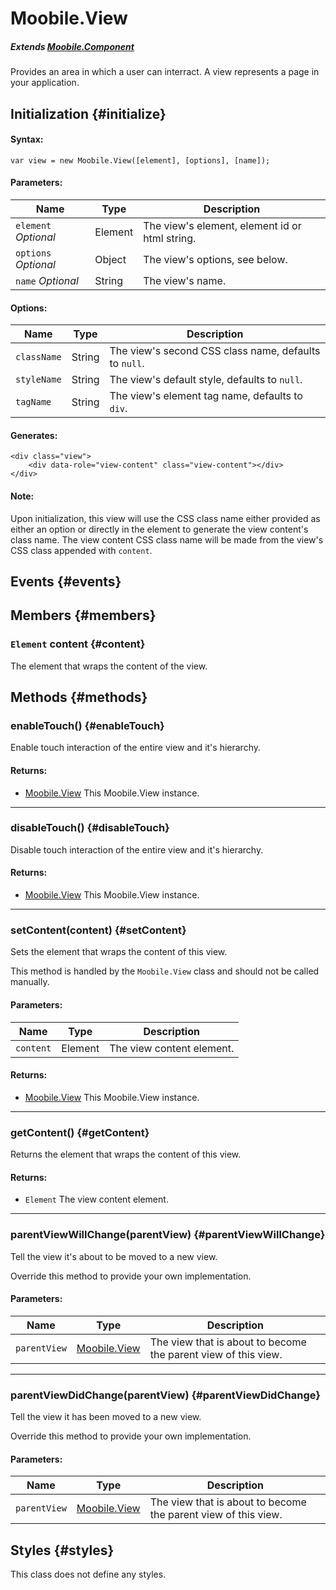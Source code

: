 Moobile.View
================================================================================

##### Extends [Moobile.Component](../Component/Component.md)

Provides an area in which a user can interract. A view represents a page in your application.

Initialization {#initialize}
--------------------------------------------------------------------------------

#### Syntax:

	var view = new Moobile.View([element], [options], [name]);

#### Parameters:

Name                 | Type    | Description
-------------------- | ------- | -----------
`element` *Optional* | Element | The view's element, element id or html string.
`options` *Optional* | Object  | The view's options, see below.
`name`    *Optional* | String  | The view's name.

#### Options:

Name        | Type   | Description
----------- | ------ | -----------
`className` | String | The view's second CSS class name, defaults to `null`.
`styleName` | String | The view's default style, defaults to `null`.
`tagName`   | String | The view's element tag name, defaults to `div`.

#### Generates:

	<div class="view">
		<div data-role="view-content" class="view-content"></div>
	</div>

#### Note:

Upon initialization, this view will use the CSS class name either provided as either an option or directly in the element to generate the view content's class name. The view content CSS class name will be made from the view's CSS class appended with `content`.

Events {#events}
--------------------------------------------------------------------------------

Members {#members}
--------------------------------------------------------------------------------

### `Element` content {#content}

The element that wraps the content of the view.

Methods {#methods}
--------------------------------------------------------------------------------

### enableTouch() {#enableTouch}

Enable touch interaction of the entire view and it's hierarchy.

#### Returns:

- [Moobile.View](../View/View.md) This Moobile.View instance.

-----

### disableTouch() {#disableTouch}

Disable touch interaction of the entire view and it's hierarchy.

#### Returns:

- [Moobile.View](../View/View.md) This Moobile.View instance.

-----

### setContent(content) {#setContent}

Sets the element that wraps the content of this view.

This method is handled by the `Moobile.View` class and should not be called manually.

#### Parameters:

Name      | Type    | Description
--------- | ------- | -----------
`content` | Element | The view content element.

#### Returns:

- [Moobile.View](../View/View.md) This Moobile.View instance.

-----

### getContent() {#getContent}

Returns the element that wraps the content of this view.

#### Returns:

- `Element` The view content element.

-----

### parentViewWillChange(parentView) {#parentViewWillChange}

Tell the view it's about to be moved to a new view.

Override this method to provide your own implementation.

#### Parameters:

Name         | Type                            | Description
------------ | ------------------------------- | -----------
`parentView` | [Moobile.View](../View/View.md) | The view that is about to become the parent view of this view.

-----

### parentViewDidChange(parentView) {#parentViewDidChange}

Tell the view it has been moved to a new view.

Override this method to provide your own implementation.

#### Parameters:

Name         | Type                            | Description
------------ | ------------------------------- | -----------
`parentView` | [Moobile.View](../View/View.md) | The view that is about to become the parent view of this view.

Styles {#styles}
--------------------------------------------------------------------------------

This class does not define any styles.